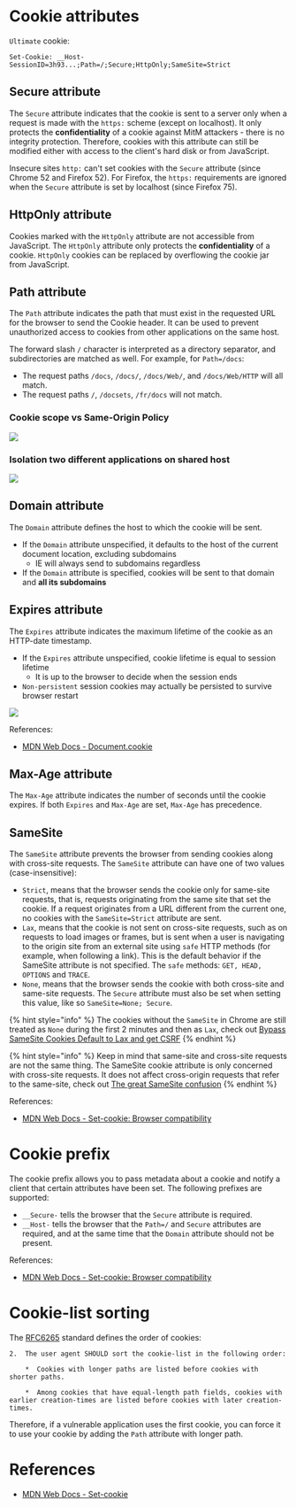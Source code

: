 # Cookie attributes

`Ultimate` cookie:

```http
Set-Cookie: __Host-SessionID=3h93...;Path=/;Secure;HttpOnly;SameSite=Strict
```

## Secure attribute

The `Secure` attribute indicates that the cookie is sent to a server only when a request is made with the `https:` scheme (except on localhost). It only protects the **confidentiality** of a cookie against MitM attackers - there is no integrity protection. Therefore, cookies with this attribute can still be modified either with access to the client's hard disk or from JavaScript.

Insecure sites `http:` can't set cookies with the `Secure` attribute (since Chrome 52 and Firefox 52). For Firefox, the `https:` requirements are ignored when the `Secure` attribute is set by localhost (since Firefox 75).

## HttpOnly attribute

Cookies marked with the `HttpOnly` attribute are not accessible from JavaScript. The `HttpOnly` attribute only protects the **confidentiality** of a cookie. `HttpOnly` cookies can be replaced by overflowing the cookie jar from JavaScript.

## Path attribute

The `Path` attribute indicates the path that must exist in the requested URL for the browser to send the Cookie header. It can be used to prevent unauthorized access to cookies from other applications on the same host.

The forward slash `/` character is interpreted as a directory separator, and subdirectories are matched as well. For example, for `Path=/docs`:

- The request paths `/docs`, `/docs/`, `/docs/Web/`, and `/docs/Web/HTTP` will all match.
- The request paths `/`, `/docsets`, `/fr/docs` will not match.

### Cookie scope vs Same-Origin Policy

![](/Web%20Application/Cookie%20Security/img/scope-sop-cookie.png)

### Isolation two different applications on shared host

![](/Web%20Application/Cookie%20Security/img/isolation-sop-cookie.png)

## Domain attribute

The `Domain` attribute defines the host to which the cookie will be sent.

- If the `Domain` attribute unspecified, it defaults to the host of the current document location, excluding subdomains
    - IE will always send to subdomains regardless
- If the `Domain` attribute is specified, cookies will be sent to that domain and **all its subdomains**

## Expires attribute

The `Expires` attribute indicates the maximum lifetime of the cookie as an HTTP-date timestamp.

- If the `Expires` attribute unspecified, cookie lifetime is equal to session lifetime
    - It is up to the browser to decide when the session ends
- `Non-persistent` session cookies may actually be persisted to survive browser restart

![](/Web%20Application/Cookie%20Security/img/cookie-survive.png)

References:
- [MDN Web Docs - Document.cookie](https://developer.mozilla.org/en-US/docs/Web/API/document/cookie)

## Max-Age attribute

The `Max-Age` attribute indicates the number of seconds until the cookie expires. If both `Expires` and `Max-Age` are set, `Max-Age` has precedence.

## SameSite

The `SameSite` attribute prevents the browser from sending cookies along with cross-site requests. The `SameSite` attribute can have one of two values (case-insensitive):

- `Strict`, means that the browser sends the cookie only for same-site requests, that is, requests originating from the same site that set the cookie. If a request originates from a URL different from the current one, no cookies with the `SameSite=Strict` attribute are sent.
- `Lax`, means that the cookie is not sent on cross-site requests, such as on requests to load images or frames, but is sent when a user is navigating to the origin site from an external site using `safe` HTTP methods (for example, when following a link). This is the default behavior if the SameSite attribute is not specified. The `safe` methods: `GET, HEAD, OPTIONS` and `TRACE`.
- `None`, means that the browser sends the cookie with both cross-site and same-site requests. The `Secure` attribute must also be set when setting this value, like so `SameSite=None; Secure`.

{% hint style="info" %}
The cookies without the `SameSite` in Chrome are still treated as `None` during the first 2 minutes and then as `Lax`, check out [Bypass SameSite Cookies Default to Lax and get CSRF](https://medium.com/@renwa/bypass-samesite-cookies-default-to-lax-and-get-csrf-343ba09b9f2b)
{% endhint %}

{% hint style="info" %}
Keep in mind that same-site and cross-site requests are not the same thing. The SameSite cookie attribute is only concerned with cross-site requests. It does not affect cross-origin requests that refer to the same-site, check out [The great SameSite confusion](https://jub0bs.com/posts/2021-01-29-great-samesite-confusion/)
{% endhint %}

References:
- [MDN Web Docs - Set-cookie: Browser compatibility](https://developer.mozilla.org/en-US/docs/Web/HTTP/Headers/Set-Cookie#Browser_compatibility)

# Cookie prefix

The cookie prefix allows you to pass metadata about a cookie and notify a client that certain attributes have been set. The following prefixes are supported:

- `__Secure-` tells the browser that the `Secure` attribute is required.
- `__Host-` tells the browser that the `Path=/` and `Secure` attributes are required, and at the same time that the `Domain` attribute should not be present.

References:
- [MDN Web Docs - Set-cookie: Browser compatibility](https://developer.mozilla.org/en-US/docs/Web/HTTP/Headers/Set-Cookie#Browser_compatibility)

# Cookie-list sorting

The [RFC6265](https://tools.ietf.org/html/rfc6265#section-5.4) standard defines the order of cookies:

```
2.  The user agent SHOULD sort the cookie-list in the following order:

    *  Cookies with longer paths are listed before cookies with shorter paths.

    *  Among cookies that have equal-length path fields, cookies with earlier creation-times are listed before cookies with later creation-times.
```

Therefore, if a vulnerable application uses the first cookie, you can force it to use your cookie by adding the `Path` attribute with longer path. 

# References

- [MDN Web Docs - Set-cookie](https://developer.mozilla.org/en-US/docs/Web/HTTP/Headers/Set-Cookie)
